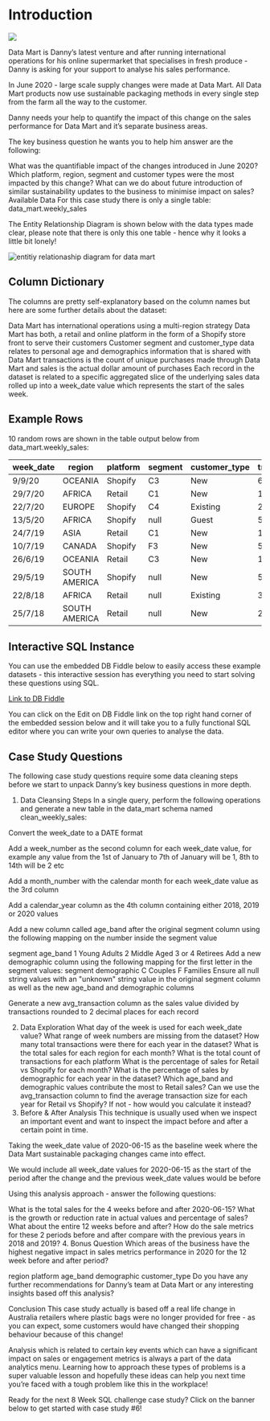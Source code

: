 # Introduction

<img src = "https://8weeksqlchallenge.com/images/case-study-designs/5.png">

Data Mart is Danny’s latest venture and after running international operations for his online supermarket that specialises in fresh produce - Danny is asking for your support to analyse his sales performance.

In June 2020 - large scale supply changes were made at Data Mart. All Data Mart products now use sustainable packaging methods in every single step from the farm all the way to the customer.

Danny needs your help to quantify the impact of this change on the sales performance for Data Mart and it’s separate business areas.

The key business question he wants you to help him answer are the following:

What was the quantifiable impact of the changes introduced in June 2020?
Which platform, region, segment and customer types were the most impacted by this change?
What can we do about future introduction of similar sustainability updates to the business to minimise impact on sales?
Available Data
For this case study there is only a single table: data_mart.weekly_sales

The Entity Relationship Diagram is shown below with the data types made clear, please note that there is only this one table - hence why it looks a little bit lonely!

<img src ="https://8weeksqlchallenge.com/images/case-study-5-erd.png" alt = "entitiy relationaship diagram for data mart">

## Column Dictionary
The columns are pretty self-explanatory based on the column names but here are some further details about the dataset:

Data Mart has international operations using a multi-region strategy
Data Mart has both, a retail and online platform in the form of a Shopify store front to serve their customers
Customer segment and customer_type data relates to personal age and demographics information that is shared with Data Mart
transactions is the count of unique purchases made through Data Mart and sales is the actual dollar amount of purchases
Each record in the dataset is related to a specific aggregated slice of the underlying sales data rolled up into a week_date value which represents the start of the sales week.

## Example Rows
10 random rows are shown in the table output below from data_mart.weekly_sales:

| week_date  | region        | platform | segment | customer_type | transactions | sales       |
|------------|---------------|----------|---------|---------------|--------------|-------------|
| 9/9/20     | OCEANIA       | Shopify  | C3      | New           | 610          | 110033.89   |
| 29/7/20    | AFRICA        | Retail   | C1      | New           | 110692       | 3053771.19  |
| 22/7/20    | EUROPE        | Shopify  | C4      | Existing      | 24           | 8101.54     |
| 13/5/20    | AFRICA        | Shopify  | null    | Guest         | 5287         | 1003301.37  |
| 24/7/19    | ASIA          | Retail   | C1      | New           | 127342       | 3151780.41  |
| 10/7/19    | CANADA        | Shopify  | F3      | New           | 51           | 8844.93     |
| 26/6/19    | OCEANIA       | Retail   | C3      | New           | 152921       | 5551385.36  |
| 29/5/19    | SOUTH AMERICA | Shopify  | null    | New           | 53           | 10056.20    |
| 22/8/18    | AFRICA        | Retail   | null    | Existing      | 31721        | 1718863.58  |
| 25/7/18    | SOUTH AMERICA | Retail   | null    | New           | 2136         | 81757.91    |


## Interactive SQL Instance
You can use the embedded DB Fiddle below to easily access these example datasets - this interactive session has everything you need to start solving these questions using SQL.

[Link to DB Fiddle](https://www.db-fiddle.com/f/jmnwogTsUE8hGqkZv9H7E8/8)

You can click on the Edit on DB Fiddle link on the top right hand corner of the embedded session below and it will take you to a fully functional SQL editor where you can write your own queries to analyse the data.


## Case Study Questions
The following case study questions require some data cleaning steps before we start to unpack Danny’s key business questions in more depth.

1. Data Cleansing Steps
In a single query, perform the following operations and generate a new table in the data_mart schema named clean_weekly_sales:

Convert the week_date to a DATE format

Add a week_number as the second column for each week_date value, for example any value from the 1st of January to 7th of January will be 1, 8th to 14th will be 2 etc

Add a month_number with the calendar month for each week_date value as the 3rd column

Add a calendar_year column as the 4th column containing either 2018, 2019 or 2020 values

Add a new column called age_band after the original segment column using the following mapping on the number inside the segment value

segment	age_band
1	Young Adults
2	Middle Aged
3 or 4	Retirees
Add a new demographic column using the following mapping for the first letter in the segment values:
segment	demographic
C	Couples
F	Families
Ensure all null string values with an "unknown" string value in the original segment column as well as the new age_band and demographic columns

Generate a new avg_transaction column as the sales value divided by transactions rounded to 2 decimal places for each record

2. Data Exploration
What day of the week is used for each week_date value?
What range of week numbers are missing from the dataset?
How many total transactions were there for each year in the dataset?
What is the total sales for each region for each month?
What is the total count of transactions for each platform
What is the percentage of sales for Retail vs Shopify for each month?
What is the percentage of sales by demographic for each year in the dataset?
Which age_band and demographic values contribute the most to Retail sales?
Can we use the avg_transaction column to find the average transaction size for each year for Retail vs Shopify? If not - how would you calculate it instead?
3. Before & After Analysis
This technique is usually used when we inspect an important event and want to inspect the impact before and after a certain point in time.

Taking the week_date value of 2020-06-15 as the baseline week where the Data Mart sustainable packaging changes came into effect.

We would include all week_date values for 2020-06-15 as the start of the period after the change and the previous week_date values would be before

Using this analysis approach - answer the following questions:

What is the total sales for the 4 weeks before and after 2020-06-15? What is the growth or reduction rate in actual values and percentage of sales?
What about the entire 12 weeks before and after?
How do the sale metrics for these 2 periods before and after compare with the previous years in 2018 and 2019?
4. Bonus Question
Which areas of the business have the highest negative impact in sales metrics performance in 2020 for the 12 week before and after period?

region
platform
age_band
demographic
customer_type
Do you have any further recommendations for Danny’s team at Data Mart or any interesting insights based off this analysis?

Conclusion
This case study actually is based off a real life change in Australia retailers where plastic bags were no longer provided for free - as you can expect, some customers would have changed their shopping behaviour because of this change!

Analysis which is related to certain key events which can have a significant impact on sales or engagement metrics is always a part of the data analytics menu. Learning how to approach these types of problems is a super valuable lesson and hopefully these ideas can help you next time you’re faced with a tough problem like this in the workplace!

Ready for the next 8 Week SQL challenge case study? Click on the banner below to get started with case study #6!